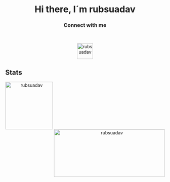 <h1 align="center">Hi there, I´m rubsuadav </h1>

<div align="center"
-  Gmail: rsuarezdavid@gmail.com
<br/>
<h3>Connect with me</h3>
<br/>
<p align="center">
  <a href="https://www.linkedin.com/in/rub%C3%A9n-su%C3%A1rez-david-4384a6280/" target="blank"><img align="center" src="https://user-images.githubusercontent.com/80225828/263198830-2497ec8d-52e2-4da0-84c6-76c420f8bcc7.png" alt="rubsuadav" height="50" width="50" /></a> 
</p>
</div>

<h2>Stats</h2>


<div align="center">
<p><img align="left" src="https://github-readme-stats.vercel.app/api?username=rubsuadav&show_icons=true&include_all_commits=true&theme=buefy&hide_border=true" alt="rubsuadav" height="150"/></p>
<p>&nbsp;<img align="right" src="https://github-readme-stats.vercel.app/api/top-langs?username=rubsuadav&show_icons=true&locale=en&layout=compact&hide_border=true&theme=buefy" alt="rubsuadav" height="150" width="350"/></p>
</div>
